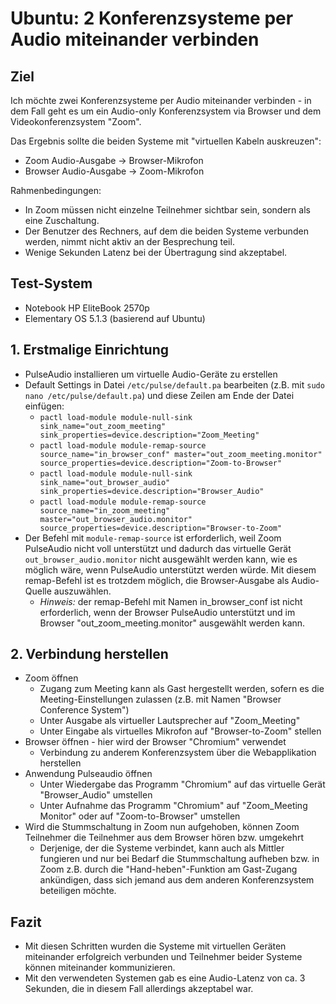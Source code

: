 # Ubuntu: 2 Konferenzsysteme per Audio miteinander verbinden

## Ziel
Ich möchte zwei Konferenzsysteme per Audio miteinander verbinden - in dem Fall geht es um ein Audio-only
Konferenzsystem via Browser und dem Videokonferenzsystem "Zoom".

Das Ergebnis sollte die beiden Systeme mit "virtuellen Kabeln auskreuzen":
* Zoom Audio-Ausgabe -> Browser-Mikrofon
* Browser Audio-Ausgabe -> Zoom-Mikrofon

Rahmenbedingungen:
* In Zoom müssen nicht einzelne Teilnehmer sichtbar sein, sondern als eine Zuschaltung.
* Der Benutzer des Rechners, auf dem die beiden Systeme verbunden werden, nimmt nicht aktiv an der Besprechung teil.
* Wenige Sekunden Latenz bei der Übertragung sind akzeptabel.

## Test-System
* Notebook HP EliteBook 2570p
* Elementary OS 5.1.3 (basierend auf Ubuntu)

## 1. Erstmalige Einrichtung
* PulseAudio installieren um virtuelle Audio-Geräte zu erstellen
* Default Settings in Datei <code>/etc/pulse/default.pa</code> bearbeiten 
  (z.B. mit <code>sudo nano /etc/pulse/default.pa</code>) und diese Zeilen am Ende der Datei einfügen:
    * <code>pactl load-module module-null-sink sink_name="out_zoom_meeting" sink_properties=device.description="Zoom_Meeting"</code>
    * <code>pactl load-module module-remap-source source_name="in_browser_conf" master="out_zoom_meeting.monitor" source_properties=device.description="Zoom-to-Browser"</code>
    * <code>pactl load-module module-null-sink sink_name="out_browser_audio" sink_properties=device.description="Browser_Audio"</code>
    * <code>pactl load-module module-remap-source source_name="in_zoom_meeting" master="out_browser_audio.monitor" source_properties=device.description="Browser-to-Zoom"</code>
* Der Befehl mit <code>module-remap-source</code> ist erforderlich, weil Zoom PulseAudio nicht voll unterstützt und dadurch
  das virtuelle Gerät <code>out_browser_audio.monitor</code> nicht ausgewählt werden kann, wie es möglich wäre, wenn PulseAudio
  unterstützt werden würde. Mit diesem remap-Befehl ist es trotzdem möglich, die Browser-Ausgabe als Audio-Quelle auszuwählen.
    * *Hinweis:* der remap-Befehl mit Namen in_browser_conf ist nicht erforderlich, wenn der Browser PulseAudio unterstützt
      und im Browser "out_zoom_meeting.monitor" ausgewählt werden kann.

## 2. Verbindung herstellen
* Zoom öffnen
    * Zugang zum Meeting kann als Gast hergestellt werden, sofern es die Meeting-Einstellungen zulassen (z.B. mit Namen "Browser Conference System")
    * Unter Ausgabe als virtueller Lautsprecher auf "Zoom_Meeting"
    * Unter Eingabe als virtuelles Mikrofon auf "Browser-to-Zoom" stellen
* Browser öffnen - hier wird der Browser "Chromium" verwendet
    * Verbindung zu anderem Konferenzsystem über die Webapplikation herstellen
* Anwendung Pulseaudio öffnen
    * Unter Wiedergabe das Programm "Chromium" auf das virtuelle Gerät "Browser_Audio" umstellen
    * Unter Aufnahme das Programm "Chromium" auf "Zoom_Meeting Monitor" oder auf "Zoom-to-Browser" umstellen
* Wird die Stummschaltung in Zoom nun aufgehoben, können Zoom Teilnehmer die Teilnehmer aus dem Browser hören bzw. umgekehrt
    * Derjenige, der die Systeme verbindet, kann auch als Mittler fungieren und nur bei Bedarf die Stummschaltung aufheben
      bzw. in Zoom z.B. durch die "Hand-heben"-Funktion am Gast-Zugang ankündigen, dass sich jemand aus dem anderen Konferenzsystem
      beteiligen möchte.
      
## Fazit
* Mit diesen Schritten wurden die Systeme mit virtuellen Geräten miteinander erfolgreich verbunden und Teilnehmer beider Systeme 
  können miteinander kommunizieren.
* Mit den verwendeten Systemen gab es eine Audio-Latenz von ca. 3 Sekunden, die in diesem Fall allerdings akzeptabel war.
